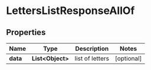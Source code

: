 

# LettersListResponseAllOf


## Properties

| Name | Type | Description | Notes |
|------------ | ------------- | ------------- | -------------|
|**data** | **List&lt;Object&gt;** | list of letters |  [optional] |




